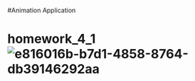 #Animation Application
# homework_4_1![e816016b-b7d1-4858-8764-db39146292aa](https://user-images.githubusercontent.com/118921019/230721516-5b485213-af98-463c-8464-2e58fa629508.jpg)

